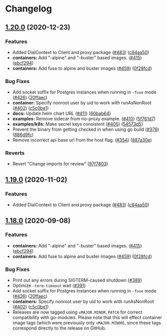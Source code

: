 # Changelog

## [1.20.0](https://www.github.com/betterplace/cloudsql-proxy/compare/v1.19.1...v1.20.0) (2020-12-23)


### Features

* Added DialContext to Client and proxy package ([#483](https://www.github.com/betterplace/cloudsql-proxy/issues/483)) ([c84aa50](https://www.github.com/betterplace/cloudsql-proxy/commit/c84aa5079668e07e3d2dc8f254d30e1103a6ead3))
* **containers:** Add "-alpine" and "-buster" based images.  ([#415](https://www.github.com/betterplace/cloudsql-proxy/issues/415)) ([ebcf294](https://www.github.com/betterplace/cloudsql-proxy/commit/ebcf294b9ee028340695868fb6f4cc4bbe09d849))
* **containers:** Add fuse to alpine and buster images ([#459](https://www.github.com/betterplace/cloudsql-proxy/issues/459)) ([0f28fcd](https://www.github.com/betterplace/cloudsql-proxy/commit/0f28fcd008a5bb863ec2ca1402c31ae81d7dae5d))


### Bug Fixes

* Add socket suffix for Postgres instances when running in `-fuse` mode ([#426](https://www.github.com/betterplace/cloudsql-proxy/issues/426)) ([20ffaec](https://www.github.com/betterplace/cloudsql-proxy/commit/20ffaec2f0f00a2516206a0453bd0d1c6e62770c))
* **container:** Specify nonroot user by uid to work with runAsNonRoot ([#402](https://www.github.com/betterplace/cloudsql-proxy/issues/402)) ([c5c0be1](https://www.github.com/betterplace/cloudsql-proxy/commit/c5c0be1b60bfc1c3fa862039619908a328066e5e))
* **docs:** Update helm chart URL ([#411](https://www.github.com/betterplace/cloudsql-proxy/issues/411)) ([60bab64](https://www.github.com/betterplace/cloudsql-proxy/commit/60bab6481d784761d0b8c36a0ee8b6d53db250f9))
* **examples:** Remove sidecar from no-proxy example. ([#410](https://www.github.com/betterplace/cloudsql-proxy/issues/410)) ([5f761d7](https://www.github.com/betterplace/cloudsql-proxy/commit/5f761d7ef539bfe4fb65c6856d439496cddbfcc7))
* **examples/k8s:** Make secret keys consistent ([#405](https://www.github.com/betterplace/cloudsql-proxy/issues/405)) ([54573d5](https://www.github.com/betterplace/cloudsql-proxy/commit/54573d521428a322f8049b117854987830fa082a))
* Prevent the binary from getting checked in when using go build ([#376](https://www.github.com/betterplace/cloudsql-proxy/issues/376)) ([886d9fc](https://www.github.com/betterplace/cloudsql-proxy/commit/886d9fc2a60744cc484a194a185260450765935e))
* Remove incorrect api base url from the host flag. ([#354](https://www.github.com/betterplace/cloudsql-proxy/issues/354)) ([887a30e](https://www.github.com/betterplace/cloudsql-proxy/commit/887a30e53f599db6cec6a781fd99960d76cc0ae0))


### Reverts

* Revert "Change imports for review" ([97f7803](https://www.github.com/betterplace/cloudsql-proxy/commit/97f7803a67d2e6afad0498a97b6ffea935d86220))

## [1.19.0](https://www.github.com/GoogleCloudPlatform/cloudsql-proxy/compare/v1.18.0...v1.19.0) (2020-11-02)


### Features

* Added DialContext to Client and proxy package ([#483](https://www.github.com/GoogleCloudPlatform/cloudsql-proxy/issues/483)) ([c84aa50](https://www.github.com/GoogleCloudPlatform/cloudsql-proxy/commit/c84aa5079668e07e3d2dc8f254d30e1103a6ead3))

## [1.18.0](https://www.github.com/GoogleCloudPlatform/cloudsql-proxy/compare/v1.17.0...v1.18.0) (2020-09-08)


### Features

* **containers:** Add "-alpine" and "-buster" based images.  ([#415](https://www.github.com/GoogleCloudPlatform/cloudsql-proxy/issues/415)) ([ebcf294](https://www.github.com/GoogleCloudPlatform/cloudsql-proxy/commit/ebcf294b9ee028340695868fb6f4cc4bbe09d849))
* **containers:** Add fuse to alpine and buster images ([#459](https://www.github.com/GoogleCloudPlatform/cloudsql-proxy/issues/459)) ([0f28fcd](https://www.github.com/GoogleCloudPlatform/cloudsql-proxy/commit/0f28fcd008a5bb863ec2ca1402c31ae81d7dae5d))


### Bug Fixes
* Print out any errors during SIGTERM-caused shutdown ([#389](https://github.com/GoogleCloudPlatform/cloudsql-proxy/pull/389))
* Optimize `-term-timeout` wait ([#391](https://github.com/GoogleCloudPlatform/cloudsql-proxy/pull/391))
* Add socket suffix for Postgres instances when running in `-fuse` mode ([#426](https://www.github.com/GoogleCloudPlatform/cloudsql-proxy/issues/426)) ([20ffaec](https://www.github.com/GoogleCloudPlatform/cloudsql-proxy/commit/20ffaec2f0f00a2516206a0453bd0d1c6e62770c))
* **containers:** Specify nonroot user by uid to work with runAsNonRoot ([#402](https://www.github.com/GoogleCloudPlatform/cloudsql-proxy/issues/402)) ([c5c0be1](https://www.github.com/GoogleCloudPlatform/cloudsql-proxy/commit/c5c0be1b60bfc1c3fa862039619908a328066e5e))
* Releases are now tagged using `vMAJOR.MINOR.PATCH` for correct compatibility with go-modules. Please note that this will effect container image tags (which were previously only `vMAJOR.MINOR`), since these tags correspond directly to the release on GitHub.
